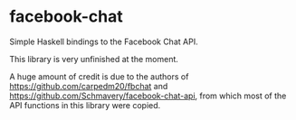 # facebook-chat

Simple Haskell bindings to the Facebook Chat API.

This library is very unfinished at the moment.

A huge amount of credit is due to the authors of https://github.com/carpedm20/fbchat and https://github.com/Schmavery/facebook-chat-api, from which most of the API functions in this library were copied.

